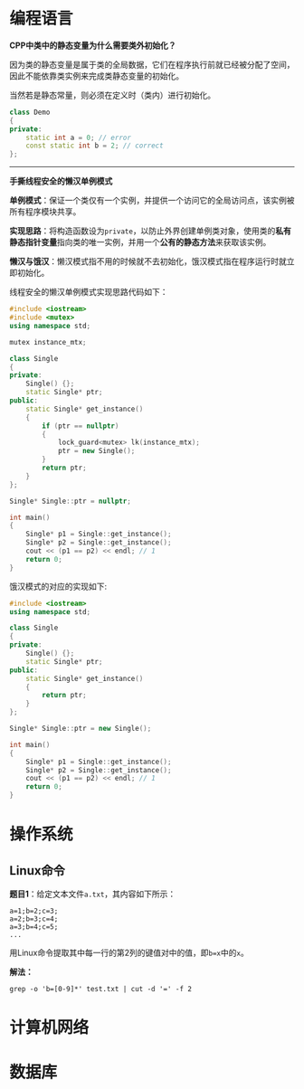 # 编程语言

**CPP中类中的静态变量为什么需要类外初始化？**

因为类的静态变量是属于类的全局数据，它们在程序执行前就已经被分配了空间，因此不能依靠类实例来完成类静态变量的初始化。

当然若是静态常量，则必须在定义时（类内）进行初始化。

```cpp
class Demo
{
private:
    static int a = 0; // error
    const static int b = 2; // correct
};
```

------

**手撕线程安全的懒汉单例模式**

**单例模式**：保证一个类仅有一个实例，并提供一个访问它的全局访问点，该实例被所有程序模块共享。

**实现思路**：将构造函数设为`private`，以防止外界创建单例类对象，使用类的**私有静态指针变量**指向类的唯一实例，并用一个**公有的静态方法**来获取该实例。

**懒汉与饿汉**：懒汉模式指不用的时候就不去初始化，饿汉模式指在程序运行时就立即初始化。

线程安全的懒汉单例模式实现思路代码如下：

```cpp
#include <iostream>
#include <mutex>
using namespace std;

mutex instance_mtx;

class Single
{
private:
    Single() {};
    static Single* ptr;
public:
    static Single* get_instance()
    {
        if (ptr == nullptr)
        {
            lock_guard<mutex> lk(instance_mtx);
            ptr = new Single();
        }
        return ptr;
    }
};

Single* Single::ptr = nullptr;

int main()
{
    Single* p1 = Single::get_instance();
    Single* p2 = Single::get_instance();
    cout << (p1 == p2) << endl; // 1
    return 0;
}
```

饿汉模式的对应的实现如下:

```cpp
#include <iostream>
using namespace std;

class Single
{
private:
    Single() {};
    static Single* ptr;
public:
    static Single* get_instance()
    {
        return ptr;
    }
};

Single* Single::ptr = new Single();

int main()
{
    Single* p1 = Single::get_instance();
    Single* p2 = Single::get_instance();
    cout << (p1 == p2) << endl; // 1
    return 0;
}
```



# 操作系统

## Linux命令

**题目1**：给定文本文件`a.txt`，其内容如下所示：

```
a=1;b=2;c=3;
a=2;b=3;c=4;
a=3;b=4;c=5;
...
```

用Linux命令提取其中每一行的第2列的键值对中的值，即`b=x`中的`x`。

**解法：**

```shell
grep -o 'b=[0-9]*' test.txt | cut -d '=' -f 2
```

# 计算机网络



# 数据库

